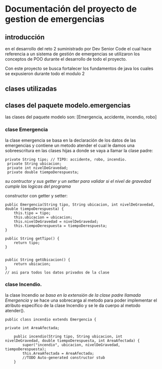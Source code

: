 # Documentación del proyecto de gestion de emergencias

## introducción
en el desarrollo del reto 2 suministrado por Dev Senior Code el cual hace referencia a un sistema de gestión de 
emergencias se utilizaron los conceptos de POO durante el desarrollo de todo el proyecto.

Con este proyecto se busca fortalecer los fundamentos de java los cuales se expusieron durante todo el modulo 2

## clases utilizadas 

## clases del paquete modelo.emergencias

las clases del paquete modelo son: [Emergencia, accidente, incendio, robo]

### clase Emergencia 
la clase emergencia se basa en la declaración de los datos de las emergencias y contiene  un metodo atender el cual le damos una sobreescritura en las clases hijas a donde se vaya a llamar la clase padre:
```
private String tipo; // TIPO: accidente, robo, incendio.
 private String ubicacion; 
 private int nivelDeGravedad;
 private double tiempoDerespuesta;

```
*su contructor y sus getter y un setter para validar si el nivel de gravedad cumple las logicas del programa* 

constructor con getter y setter:
```
public Emergencia(String tipo, String ubicacion, int nivelDeGravedad, double tiempoDerespuesta) {
    this.tipo = tipo;
    this.ubicacion = ubicacion;
    this.nivelDeGravedad = nivelDeGravedad;
    this.tiempoDerespuesta = tiempoDerespuesta;
}

public String getTipo() {
    return tipo;
}


public String getUbicacion() {
    return ubicacion;
}
// asi para todos los datos privados de la clase 
```
### clase Incendio.
la clase Incendio *se basa en la extensión de la clase padre llamada Emergencia* y se hace una sobrecarga al metodo para poder implementar el atributo especifico de la clase Incendio y se le da cuerpo al metodo atender().

```
public class incendio extends Emergencia {

private int AreaAfectada;

    public incendio(String tipo, String ubicacion, int nivelDeGravedad, double tiempoDerespuesta, int AreaAfectada) {
        super("incendio", ubicacion, nivelDeGravedad, tiempoDerespuesta);
        this.AreaAfectada = AreaAfectada;
        //TODO Auto-generated constructor stub
    }
```